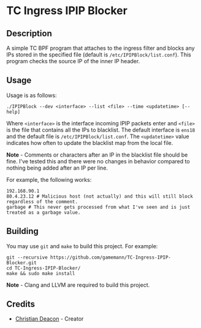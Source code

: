 # TC Ingress IPIP Blocker
## Description
A simple TC BPF program that attaches to the ingress filter and blocks any IPs stored in the specified file (default is `/etc/IPIPBlock/list.conf`). This program checks the source IP of the inner IP header.

## Usage
Usage is as follows:

```
./IPIPBlock --dev <interface> --list <file> --time <updatetime> [--help]
```

Where `<interface>` is the interface incoming IPIP packets enter and `<file>` is the file that contains all the IPs to blacklist. The default interface is `ens18` and the default file is `/etc/IPIPBlock/list.conf`. The `<updatetime>` value indicates how often to update the blacklist map from the local file.

**Note** - Comments or characters after an IP in the blacklist file should be fine. I've tested this and there were no changes in behavior compared to nothing being added after an IP per line.

For example, the following works:

```
192.168.90.1
80.4.23.12 # Malicious host (not actually) and this will still block regardless of the comment.
garbage # This never gets processed from what I've seen and is just treated as a garbage value.
```

## Building
You may use `git` and `make` to build this project. For example:

```
git --recursive https://github.com/gamemann/TC-Ingress-IPIP-Blocker.git
cd TC-Ingress-IPIP-Blocker/
make && sudo make install
```

**Note** - Clang and LLVM are required to build this project.

## Credits
* [Christian Deacon](https://www.linkedin.com/in/christian-deacon-902042186/) - Creator